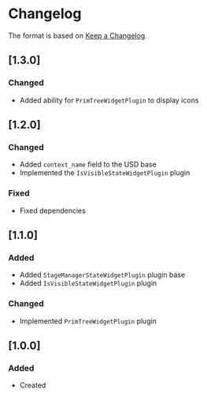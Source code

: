 # Changelog
The format is based on [Keep a Changelog](https://keepachangelog.com/en/1.0.0/).

## [1.3.0]
### Changed
- Added ability for `PrimTreeWidgetPlugin` to display icons

## [1.2.0]
### Changed
- Added `context_name` field to the USD base
- Implemented the `IsVisibleStateWidgetPlugin` plugin

### Fixed
- Fixed dependencies

## [1.1.0]
### Added
- Added `StageManagerStateWidgetPlugin` plugin base
- Added `IsVisibleStateWidgetPlugin` plugin

### Changed
- Implemented `PrimTreeWidgetPlugin` plugin

## [1.0.0]
### Added
- Created
